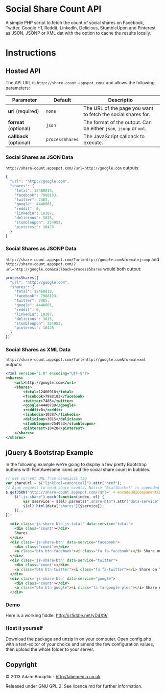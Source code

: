 Social Share Count API
===========

A simple PHP script to fetch the count of social shares on Facebook, Twitter, Google +1, Reddit, LinkedIn, Delicious, StumbleUpon and Pinterest as JSON, JSONP or XML dat with the option to cache the results locally.

# Instructions

## Hosted API

The API URL is `http://share-count.appspot.com/` and allows the following parameters:

|  Parameter              |  Default         |  Descriptio                                                       |
| ----------------------- | ---------------- | ----------------------------------------------------------------- |
| **url**  (required)     | `none`           | The URL of the page you want to fetch the social shares for.      |
| **format** (optional)   | `json`           | The format of the output. Can be either `json`, `jsonp` or `xml`. |
| **callback** (optional) | `processShares`  | The JavaScript callback to execute. 

### Social Shares as JSON Data

`http://share-count.appspot.com/?url=http://google.com` outputs:
```javascript
{
  "url": "http://google.com",
  "shares": {
    "total": 12460819,
    "facebook": 7988103,
    "twitter": 7485,
    "google": 4440601,
    "reddit": 0,
    "linkedin": 10387,
    "delicious": 3815,
    "stumbleupon": 254953,
    "pinterest": 10428
  }
}
```

### Social Shares as JSONP Data

`http://share-count.appspot.com/?url=http://google.com&format=jsonp` and `http://share-count.appspot.com/?url=http://google.com&callback=processShares` would both output:
```javascript
processShares({
  "url": "http://google.com",
  "shares": {
    "total": 12460819,
    "facebook": 7988103,
    "twitter": 7485,
    "google": 4440601,
    "reddit": 0,
    "linkedin": 10387,
    "delicious": 3815,
    "stumbleupon": 254953,
    "pinterest": 10428
  }
})
```

### Social Shares as XML Data

`http://share-count.appspot.com/?url=http://google.com&format=xml` outputs:
```xml
<?xml version="1.0" encoding="UTF-8"?>
<shares>
	<url>http://google.com</url>
	<shares>
		<total>12460918</total>
		<facebook>7988103</facebook>
		<twitter>7485</twitter>
		<google>4440700</google>
		<reddit>0</reddit>
		<linkedin>10387</linkedin>
		<delicious>3815</delicious>
		<stumbleupon>254953</stumbleupon>
		<pinterest>10428</pinterest>
	</shares>
</shares>
```

## jQuery & Bootstrap Example

In the following example we're going to display a few pretty Bootstrap buttons with FontAwesome icons and the social share count in bubbles.

```javascript
// Get current URL from canonical tag
var shareUrl = $("link[rel=canonical]").attr("href");
// Ajax request to read share counts. Notice "&callback=?" is appended to the URL.
$.getJSON('http://share-count.appspot.com/?url=' + encodeURIComponent(shareUrl) + "&callback=?", function(data) {
	$(".js-share").each(function(index, el) {
		var $service = $(el).parents(".share-btn").attr("data-service");
		$(el).html(data['shares'][$service]);
	});;
});
```
```html
  <div class='js-share-btn js-total' data-service="total">
    <div class="count"></div>
    Shares 
  </div>
  <div class='js-share-btn' data-service="facebook">
    <div class="count"></div>
    <a class="btn btn-facebook"><i class="fa fa-facebook"></i> Share on Facebook</a>
  </div>
  <div class='js-share-btn' data-service="twitter">
    <div class="count"></div>
    <a class="btn btn-twitter"><i class="fa fa-twitter"></i> Share on Twitter</a>
  </div>
  <div class='js-share-btn' data-service="google">
    <div class="count"></div>
    <a class="btn btn-google"><i class="fa fa-google-plus"></i> Share on Google+</a>
  </div>
```

### Demo

Here is a working fiddle: http://jsfiddle.net/yD4X9/

### Host it yourself

Download the package and unzip in on your computer. Open config.php with a text-editor of your choice and amend the few configuration values, then upload the whole folder to your server.

## Copyright
&copy; 2013 Adam Bouqdib - http://abemedia.co.uk

Released under GNU GPL 2. See licence.md for further information.

